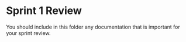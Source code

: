 # Sprint 1 Review

You should include in this folder any documentation that is important for your sprint review.
